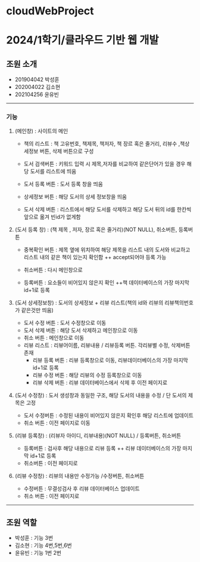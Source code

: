  cloudWebProject
 ===============

# 2024/1학기/클라우드 기반 웹 개발 
## 조원 소개
+ 201904042 박성훈
+ 202004022 김소현
+ 202104256 윤유빈
   
***

### 기능
1. (메인창) : 사이트의 메인
   + 책의 리스트 : 책 고유번호, 책제목, 책저자, 책 장르 혹은 줄거리, 리뷰수 ,책상세정보 버튼, 삭제 버튼으로 구성

   + 도서 검색버튼 : 키워드 입력 시 제목,저자를 비교하여 같은단어가 있을 경우 해당 도서를 리스트에 띄움

   + 도서 등록 버튼 : 도서 등록 창을 띄움

   + 상세정보 버튼 : 해당 도서의 상세 정보창을 띄움

   + 도서 삭제 버튼 : 리스트에서 해당 도서를 삭제하고 해당 도서 뒤의 id를 한칸씩 앞으로 옮겨 빈id가 없게함

2. (도서 등록 창) : (책 제목 , 저자, 장르 혹은 줄거리)(NOT NULL), 취소버튼, 등록버튼
   + 중복확인 버튼 : 제목 옆에 위치하여 해당 제목을 리스트 내의      도서와 비교하고 리스트 내의 같은 책이 있는지 확인함 ++ accept되어야 등록 가능

   + 취소버튼 : 다시 메인창으로

   + 등록버튼 : 요소들이 비어있지 않은지 확인 ++책 데이터베이스의 가장 마지막 id+1로 등록

3. (도서 상세정보창) : 도서의 상세정보 + 리뷰 리스트(책의 id와 리뷰의 리뷰책의번호가 같은것만 띄움)
   + 도서 수정 버튼 : 도서 수정창으로 이동
   + 도서 삭제 버튼 : 해당 도서 삭제하고 메인창으로 이동
   + 취소 버튼 : 메인창으로 이동
   + 리뷰 리스트 : 리뷰어이름, 리뷰내용 / 리뷰등록 버튼. 각리뷰별 수정, 삭제버튼 존재
      + 리뷰 등록 버튼 : 리뷰 등록창으로 이동, 리뷰데이터베이스의 가장 마지막 id+1로 등록
      + 리뷰 수정 버튼 : 해당 리뷰의 수정 등록창으로 이동
      + 리뷰 삭제 버튼 : 리뷰 데이터베이스에서 삭제 후 이전 페이지로 

4. (도서 수정창) : 도서 생성창과 동일한 구조, 해당 도서의 내용을 수정 / 단 도서의 제목은 고정
   + 도서 수정버튼 : 수정된 내용이 비어있지 않은지 확인후 해당 리스트에 업데이트
   + 취소 버튼 : 이전 페이지로 이동

5. (리뷰 등록창) : (리뷰자 아이디, 리뷰내용)(NOT NULL) / 등록버튼, 취소버튼
   + 등록버튼 : 검사후 해당 내용으로 리뷰 등록 ++ 리뷰 데이터베이스의 가장 마지막 id+1로 등록 
   + 취소버튼 : 이전 페이지로

6. (리뷰 수정창) : 리뷰의 내용만 수정가능 /수정버튼, 취소버튼
   + 수정버튼 : 무결성검사 후 리뷰 데이터베이스 업데이트
   + 취소 버튼 : 이전 페이지로
  
***

## 조원 역할
+ 박성훈 : 기능 3번
+ 김소현 : 기능 4번,5번,6번
+ 윤유빈 : 기능 1번 2번